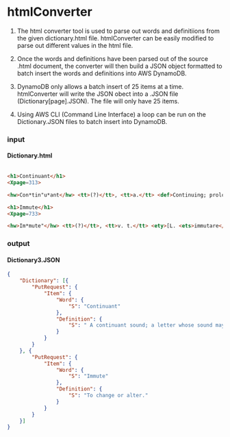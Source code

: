 # htmlConverter

1. The html converter tool is used to parse out words and definitiions from the given dictionary.html file. htmlConverter can be easily modified to parse out different values in the html file. 

2. Once the words and definitions have been parsed out of the source .html document, the converter will then build a JSON object formatted to batch insert the words and definitions into AWS DynamoDB. 

3. DynamoDB only allows a batch insert of 25 items at a time. htmlConverter will write the JSON obect into a .JSON file (Dictionary[page].JSON). The file will only have 25 items. 

4. Using AWS CLI (Command Line Interface) a loop can be run on the Dictionary.JSON files to batch insert into DynamoDB.


### input
#### Dictionary.html

``` html

<h1>Continuant</h1>
<Xpage=313>

<hw>Con*tin"u*ant</hw> <tt>(?)</tt>, <tt>a.</tt> <def>Continuing; prolonged; sustained; <as>as, a <ex>continuant</ex> sound</as>.</def> -- <def2><tt>n.</tt>  <def>A continuant sound; a letter whose sound may be prolonged.</def></def2>

<h1>Immute</h1>
<Xpage=733>

<hw>Im*mute"</hw> <tt>(?)</tt>, <tt>v. t.</tt> <ety>[L. <ets>immutare</ets>, <ets>immutatum</ets>; perf. <ets>im-</ets> in + <ets>mutare</ets> to change : cf. OF. <ets>immuter</ets>.]</ety> <def>To change or alter.</def> <mark>[Obs.]</mark>
```


### output
#### Dictionary3.JSON
``` JSON
{
    "Dictionary": [{
        "PutRequest": {
			"Item": {
				"Word": {
					"S": "Continuant"
				},
				"Definition": {
					"S": " A continuant sound; a letter whose sound may be prolonged."
				}
			}
		}
	}, {
		"PutRequest": {
			"Item": {
				"Word": {
					"S": "Immute"
				},
				"Definition": {
					"S": "To change or alter."
				}
			}
		}
	}]
}
```
